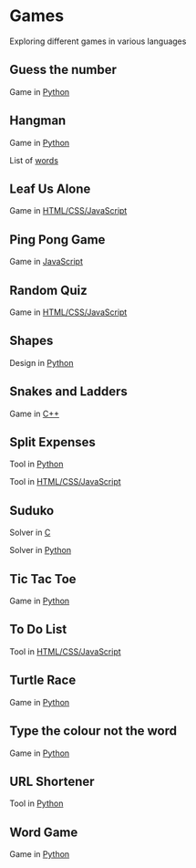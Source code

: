 # Games
Exploring different games in various languages

## Guess the number
Game in [Python](https://github.com/Roshni0/Games/blob/master/GuessTheNumber/GuessNum.py)

## Hangman
Game in [Python](https://github.com/Roshni0/Games/blob/master/Hangman/game.py)

List of [words](https://github.com/Roshni0/Games/blob/master/Hangman/WordsForGames.txt)

## Leaf Us Alone
Game in [HTML/CSS/JavaScript](https://github.com/Roshni0/Games/tree/master/LeafUsAlone)

## Ping Pong Game
Game in [JavaScript](https://github.com/Roshni0/Games/blob/master/PingPong/game.html)

## Random Quiz
Game in [HTML/CSS/JavaScript](https://github.com/Roshni0/Games/tree/master/RandomQuiz)

## Shapes
Design in [Python](https://github.com/Roshni0/Games/tree/master/Shapes)

## Snakes and Ladders
Game in [C++](https://github.com/Roshni0/Games/blob/master/Snakes%20and%20Ladders/simpleGame.cpp)

## Split Expenses
Tool in [Python](https://github.com/Roshni0/Games/blob/master/SplitExpenses/split.py)

Tool in [HTML/CSS/JavaScript](https://github.com/Roshni0/Games/tree/master/SplitExpenses/ExpenseTracker)

## Suduko
Solver in [C](https://github.com/Roshni0/Games/blob/master/Suduko/solve.c)

Solver in [Python](https://github.com/Roshni0/Games/blob/master/Suduko/solve.py)

## Tic Tac Toe
Game in [Python](https://github.com/Roshni0/Games/blob/master/TicTacToe/TicTacToe.py)

## To Do List
Tool in [HTML/CSS/JavaScript](https://github.com/Roshni0/Games/tree/master/ToDoList/v2)

## Turtle Race
Game in [Python](https://github.com/Roshni0/Games/blob/master/Turtle/race.py)

## Type the colour not the word
Game in [Python](https://github.com/Roshni0/Games/blob/master/TypeTheColourNotTheWord/typethecolornottheword.py)

## URL Shortener
Tool in [Python](https://github.com/Roshni0/Games/blob/master/URLShortener/URL_Shortener.py)

## Word Game
Game in [Python](https://github.com/Roshni0/Games/tree/master/WordGames)
